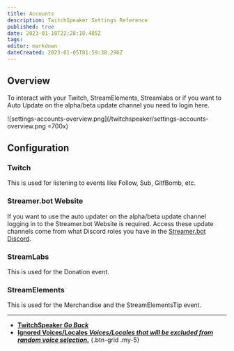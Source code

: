 ```yaml
---
title: Accounts
description: TwitchSpeaker Settings Reference
published: true
date: 2023-01-18T22:28:18.485Z
tags: 
editor: markdown
dateCreated: 2023-01-05T01:59:38.296Z
---
```


## Overview
To interact with your Twitch, StreamElements, Streamlabs or if you want to Auto Update on the alpha/beta update channel you need to login here.

![settings-accounts-overview.png](/twitchspeaker/settings-accounts-overview.png =700x)

## Configuration
### Twitch
This is used for listening to events like Follow, Sub, GitfBomb, etc.

### Streamer.bot Website
If you want to use the auto updater on the alpha/beta update channel logging in to the Streamer.bot Website is required. Access these update channels come from what Discord roles you have in the [Streamer.bot Discord](https://discord.streamer.bot).

### StreamLabs
This is used for the Donation event.

### StreamElements
This is used for the Merchandise and the StreamElementsTip event.

---

- [<i class="mdi mdi-chevron-left"></i>**TwitchSpeaker *Go Back***](/en/TwitchSpeaker)
- [<i class="mdi mdi-close-thick text--twitch"></i>**Ignored Voices/Locales *Voices/Locales that will be excluded from random voice selection.***](/TwitchSpeaker/Settings/Ignored-Voices-Locales)
{.btn-grid .my-5}